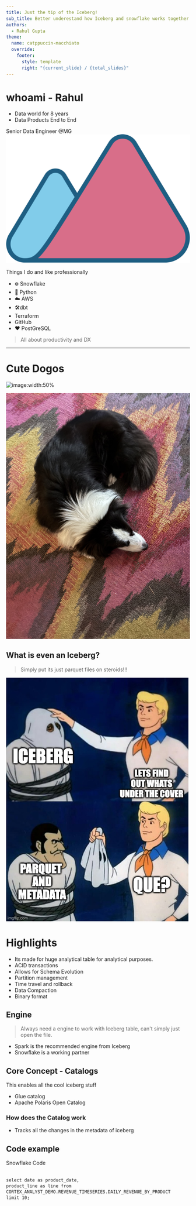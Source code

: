 ```yaml
---
title: Just the tip of the Iceberg!
sub_title: Better underestand how Iceberg and snowflake works together
authors:
  - Rahul Gupta
theme:
  name: catppuccin-macchiato
  override:
    footer:
      style: template
      right: "{current_slide} / {total_slides}"
---
```


# whoami - Rahul

<!-- column_layout: [2, 1] -->
<!-- column: 0 -->

- Data world for 8 years
- Data Products End to End

Senior Data Engineer @MG
![image:width:20%](../../assets/img/MG_Icon_Positive.png)

<!-- pause -->
<!-- column: 1 -->

Things I do and like professionally

<!-- incremental_lists: false-->

- ❄️ Snowflake
- 🐍 Python
- ☁️ AWS
- 🛠️dbt
- Terraform
- GitHub
- ❤️ PostGreSQL

<!-- pause -->

<!-- reset_layout -->

> All about productivity and DX

---

# Cute Dogos

<!-- column_layout: [2, 1] -->

<!-- column: 0 -->

![image:width:50%](../../assets/img/IMG_0211.jpeg)

<!-- column: 1 -->

![](../../assets/img/IMG_0212.jpeg)

<!-- end_slide -->

## What is even an Iceberg?

> Simply put its just parquet files on steroids!!!

![](../../assets/img/iceberg-meme-1.jpg)

# Highlights

<!-- incremental_lists: true-->

- Its made for huge analytical table for analytical purposes.
- ACID transactions
- Allows for Schema Evolution
- Partition management
- Time travel and rollback
- Data Compaction
- Binary format

<!-- pause -->

<!-- end_slide -->

## Engine

> Always need a engine to work with Iceberg table, can't simply just open the file.

- Spark is the recommended engine from Iceberg
- Snowflake is a working partner

## Core Concept - Catalogs

This enables all the cool iceberg stuff

- Glue catalog
- Apache Polaris Open Catalog

### How does the Catalog work

- Tracks all the changes in the metadata of iceberg

<!-- end_slide -->

## Code example

Snowflake Code

```snow +exec

select date as product_date,
product_line as line from CORTEX_ANALYST_DEMO.REVENUE_TIMESERIES.DAILY_REVENUE_BY_PRODUCT
limit 10;
```
